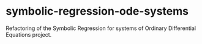 # symbolic-regression-ode-systems
Refactoring of the Symbolic Regression for systems of Ordinary Differential Equations project.
